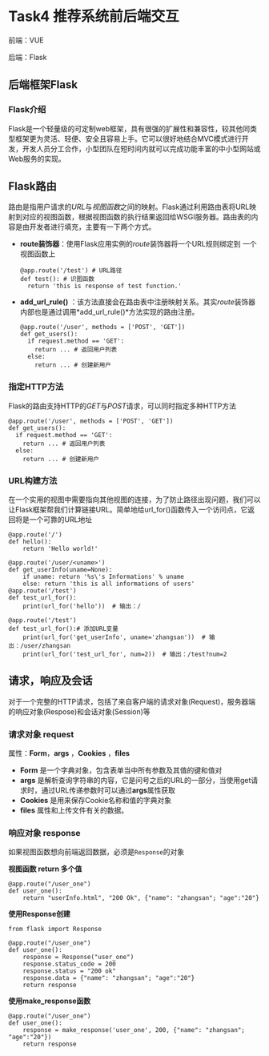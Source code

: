 # Task4 推荐系统前后端交互

前端：VUE

后端：Flask

## 后端框架Flask

### Flask介绍

Flask是一个轻量级的可定制web框架，具有很强的扩展性和兼容性，较其他同类型框架更为灵活、轻便、安全且容易上手。它可以很好地结合MVC模式进行开发，开发人员分工合作，小型团队在短时间内就可以完成功能丰富的中小型网站或Web服务的实现。

## Flask路由

路由是指用户请求的*URL*与*视图函数*之间的映射。Flask通过利用路由表将URL映射到对应的视图函数，根据视图函数的执行结果返回给WSGI服务器。路由表的内容是由开发者进行填充，主要有一下两个方式。

- **route装饰器**：使用Flask应用实例的*route*装饰器将一个URL规则绑定到 一个视图函数上

  ```
  @app.route('/test') # URL路径
  def test(): # 识图函数
    return 'this is response of test function.'
  ```

- **add_url_rule()** ：该方法直接会在路由表中注册映射关系。其实*route*装饰器内部也是通过调用*add_url_rule()*方法实现的路由注册。

  ```
  @app.route('/user', methods = ['POST', 'GET'])
  def get_users():
    if request.method == 'GET':
      return ... # 返回用户列表
    else:
      return ... # 创建新用户 
  ```

### 指定HTTP方法

Flask的路由支持HTTP的*GET*与*POST*请求，可以同时指定多种HTTP方法

```
@app.route('/user', methods = ['POST', 'GET'])
def get_users():
  if request.method == 'GET':
    return ... # 返回用户列表
  else:
    return ... # 创建新用户 
```

### URL构建方法

在一个实用的视图中需要指向其他视图的连接，为了防止路径出现问题，我们可以让Flask框架帮我们计算链接URL。简单地给url_for()函数传入一个访问点，它返回将是一个可靠的URL地址

```
@app.route('/')
def hello():
    return 'Hello world!'

@app.route('/user/<uname>')
def get_userInfo(uname=None):
    if uname: return '%s\'s Informations' % uname
    else: return 'this is all informations of users'
@app.route('/test')
def test_url_for():
    print(url_for('hello'))  # 输出：/
    
@app.route('/test')
def test_url_for():# 添加URL变量 
    print(url_for('get_userInfo', uname='zhangsan'))  # 输出：/user/zhangsan
    print(url_for('test_url_for', num=2))  # 输出：/test?num=2
```

## 请求，响应及会话

对于一个完整的HTTP请求，包括了来自客户端的请求对象(Request)，服务器端的响应对象(Respose)和会话对象(Session)等

### 请求对象 request

属性：**Form**，**args** ，**Cookies** ，**files**

- **Form** 是一个字典对象，包含表单当中所有参数及其值的键和值对
- **args** 是解析查询字符串的内容，它是问号之后的URL的一部分，当使用get请求时，通过URL传递参数时可以通过**args**属性获取
- **Cookies** 是用来保存Cookie名称和值的字典对象
- **files** 属性和上传文件有关的数据。



### 响应对象 response

如果视图函数想向前端返回数据，必须是`Response`的对象

**视图函数 return 多个值**

```
@app.route("/user_one")
def user_one():
    return "userInfo.html", "200 Ok", {"name": "zhangsan"; "age":"20"}
```



**使用Response创建**

```
from flask import Response

@app.route("/user_one")
def user_one():
    response = Response("user_one")
    response.status_code = 200
    response.status = "200 ok"
    response.data = {"name": "zhangsan"; "age":"20"}
    return response
```

**使用make_response函数**

```
@app.route("/user_one")
def user_one():
    response = make_response('user_one', 200, {"name": "zhangsan"; "age":"20"})
    return response
```



